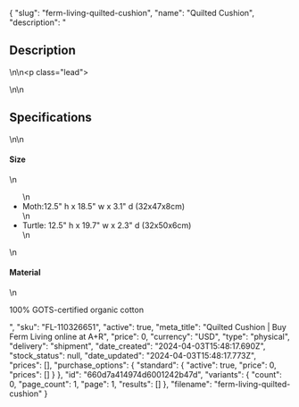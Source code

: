 {
  "slug": "ferm-living-quilted-cushion",
  "name": "Quilted Cushion",
  "description": "<h2>Description</h2>\n<!-- split -->\n<p class=\"lead\"> </p>\n<!-- split -->\n<h2>Specifications</h2>\n<!-- split -->\n<h4>Size</h4>\n<ul>\n<li>Moth:12.5\" h x 18.5\" w x 3.1\" d (32x47x8cm)</li>\n<li>Turtle: 12.5\" h x 19.7\" w x 2.3\" d (32x50x6cm)</li>\n</ul>\n<h4>Material</h4>\n<p>100% GOTS-certified organic cotton</p>",
  "sku": "FL-110326651",
  "active": true,
  "meta_title": "Quilted Cushion | Buy Ferm Living online at A+R",
  "price": 0,
  "currency": "USD",
  "type": "physical",
  "delivery": "shipment",
  "date_created": "2024-04-03T15:48:17.690Z",
  "stock_status": null,
  "date_updated": "2024-04-03T15:48:17.773Z",
  "prices": [],
  "purchase_options": {
    "standard": {
      "active": true,
      "price": 0,
      "prices": []
    }
  },
  "id": "660d7a414974d6001242b47d",
  "variants": {
    "count": 0,
    "page_count": 1,
    "page": 1,
    "results": []
  },
  "filename": "ferm-living-quilted-cushion"
}